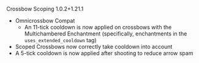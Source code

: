 Crossbow Scoping 1.0.2+1.21.1
- Omnicrossbow Compat
  - An 11-tick cooldown is now applied on crossbows with the Multichambered Enchantment (specifically, enchantments in the `uses_extended_cooldown` tag)
- Scoped Crossbows now correctly take cooldown into account
- A 5-tick cooldown is now applied after shooting to reduce arrow spam